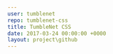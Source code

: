 ```yaml
---
user: tumblenet
repo: tumblenet-css
title: TumbleNet CSS
date: 2017-03-24 00:00:00 +0000
layout: project\github
---
```

